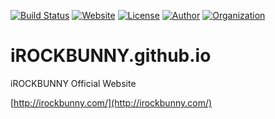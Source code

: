 [![Build Status](https://travis-ci.org/iROCKBUNNY/iROCKBUNNY.svg?branch=master)](https://travis-ci.org/iROCKBUNNY/iROCKBUNNY)
[![Website](https://img.shields.io/badge/website-up-brightgreen.svg)](http://irockbunny.com/)
[![License](https://img.shields.io/badge/license-CC4.0%20BY--NC--ND-orange.svg)](/LICENSE)
[![Author](https://img.shields.io/badge/author-iROCKBUNNY-D02142.svg)](http://irockbunny.com/)
[![Organization](https://img.shields.io/badge/org-TEELAB-4078C0.svg)](http://teelab.net/)

# iROCKBUNNY.github.io
iROCKBUNNY Official Website

[http://irockbunny.com/](http://irockbunny.com/)